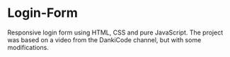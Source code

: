 # Login-Form
 Responsive login form using HTML, CSS and pure JavaScript. The project was based on a video from the DankiCode channel, but with some modifications.

